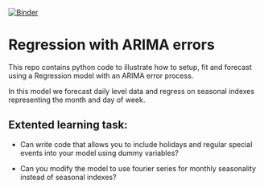 [![Binder](https://mybinder.org/badge_logo.svg)](https://mybinder.org/v2/gh/TomMonks/reg-arima-errors/HEAD)

# Regression with ARIMA errors

This repo contains python code to illustrate how to setup, fit and forecast using a Regression model with an ARIMA error process.  

In this model we forecast daily level data and regress on seasonal indexes representing the month and day of week.

## Extented learning task:

* Can write code that allows you to include holidays and regular special events into your model using dummy variables?

* Can you modify the model to use fourier series for monthly seasonality instead of seasonal indexes?
